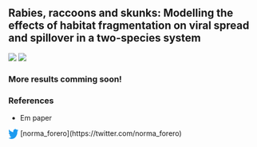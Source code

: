 ## Rabies, raccoons and skunks: Modelling the effects of habitat fragmentation on viral spread and spillover in a two-species system

![](images/weekly-combined.gif)
![](images/weekly-no-individuals.gif)



### More results comming soon! 


### References

- Em paper 

<img align="center" width="20" height="20" src="images/twitter.png">
[norma_forero](https://twitter.com/norma_forero)




  
